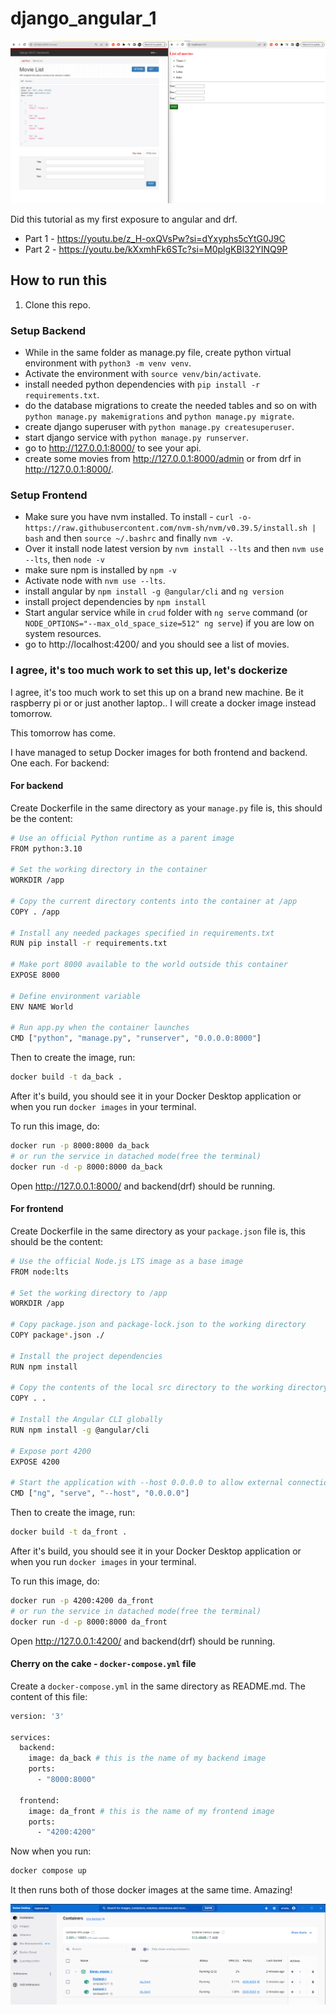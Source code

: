 # django_angular_1

![Alt text](image-1.png)

Did this tutorial as my first exposure to angular and drf.

- Part 1 -  https://youtu.be/z_H-oxQVsPw?si=dYxyphs5cYtG0J9C
- Part 2 - https://youtu.be/kXxmhFk6STc?si=M0plgKBl32YINQ9P

## How to run this

1. Clone this repo.

### Setup Backend
- While in the same folder as manage.py file, create python virtual environment with `python3 -m venv venv`.
- Activate the environment with `source venv/bin/activate`.
- install needed python dependencies with `pip install -r requirements.txt`.
- do the database migrations to create the needed tables and so on with `python manage.py makemigrations` and `python manage.py migrate`.
- create django superuser with `python manage.py createsuperuser`.
- start django service with `python manage.py runserver`.
- go to http://127.0.0.1:8000/ to see your api.
- create some movies from http://127.0.0.1:8000/admin or from drf in http://127.0.0.1:8000/.

### Setup Frontend
- Make sure you have nvm installed. To install - `curl -o- https://raw.githubusercontent.com/nvm-sh/nvm/v0.39.5/install.sh | bash` and then `source ~/.bashrc` and finally   `nvm -v`.
- Over it install node latest version by `nvm install --lts` and then `nvm use --lts`, then `node -v`
- make sure npm is installed by `npm -v`
- Activate node with `nvm use --lts`.
- install angular by `npm install -g @angular/cli` and `ng version`
- install project dependencies by `npm install`
- Start angular service while in `crud` folder with `ng serve` command (or `NODE_OPTIONS="--max_old_space_size=512" ng serve`) if you are low on system resources.
- go to http://localhost:4200/ and you should see a list of movies.


### I agree, it's too much work to set this up, let's dockerize

I agree, it's too much work to set this up on a brand new machine. Be it raspberry pi or or just another laptop.. I will create a docker image instead tomorrow.

This tomorrow has come.

I have managed to setup Docker images for both frontend and backend. One each. For backend:

#### For backend

Create Dockerfile in the same directory as your `manage.py` file is, this should be the content:

```bash
# Use an official Python runtime as a parent image
FROM python:3.10

# Set the working directory in the container
WORKDIR /app

# Copy the current directory contents into the container at /app
COPY . /app

# Install any needed packages specified in requirements.txt
RUN pip install -r requirements.txt

# Make port 8000 available to the world outside this container
EXPOSE 8000

# Define environment variable
ENV NAME World

# Run app.py when the container launches
CMD ["python", "manage.py", "runserver", "0.0.0.0:8000"]
```

Then to create the image, run:

```bash
docker build -t da_back .
```

After it's build, you should see it in your Docker Desktop application or when you run `docker images` in your terminal.

To run this image, do:

```bash
docker run -p 8000:8000 da_back
# or run the service in datached mode(free the terminal)
docker run -d -p 8000:8000 da_back
```

Open http://127.0.0.1:8000/ and backend(drf) should be running.

#### For frontend

Create Dockerfile in the same directory as your `package.json` file is, this should be the content:

```bash
# Use the official Node.js LTS image as a base image
FROM node:lts

# Set the working directory to /app
WORKDIR /app

# Copy package.json and package-lock.json to the working directory
COPY package*.json ./

# Install the project dependencies
RUN npm install

# Copy the contents of the local src directory to the working directory
COPY . .

# Install the Angular CLI globally
RUN npm install -g @angular/cli

# Expose port 4200
EXPOSE 4200

# Start the application with --host 0.0.0.0 to allow external connections
CMD ["ng", "serve", "--host", "0.0.0.0"]
```

Then to create the image, run:

```bash
docker build -t da_front .
```

After it's build, you should see it in your Docker Desktop application or when you run `docker images` in your terminal.

To run this image, do:

```bash
docker run -p 4200:4200 da_front
# or run the service in datached mode(free the terminal)
docker run -d -p 8000:8000 da_front
```

Open http://127.0.0.1:4200/ and backend(drf) should be running.

#### Cherry on the cake - `docker-compose.yml` file

Create a `docker-compose.yml` in the same directory as README.md. The content of this file:

```bash
version: '3'

services:
  backend:
    image: da_back # this is the name of my backend image
    ports:
      - "8000:8000"

  frontend:
    image: da_front # this is the name of my frontend image
    ports:
      - "4200:4200"
```

Now when you run:

```bash
docker compose up
```

It then runs both of those docker images at the same time. Amazing!

![Alt text](image.png)






